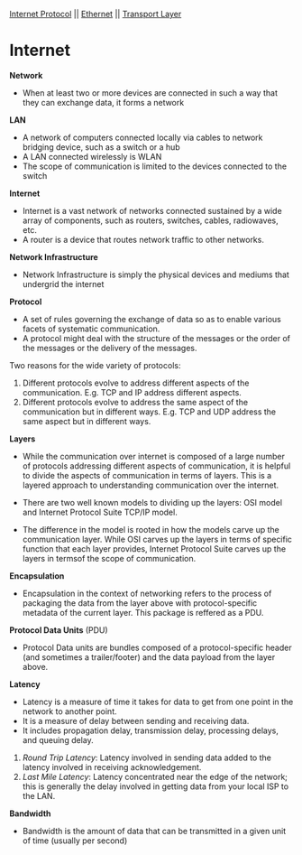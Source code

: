 [Internet Protocol](internet_protocol.md) ||  [Ethernet](ethernet.md)  || [Transport Layer](transport_layer.md)

# Internet

__Network__
* When at least two or more devices are connected in such a way that they can exchange data, it forms a network

__LAN__
* A network of computers connected locally via cables to network bridging device, such as a switch or a hub
* A LAN connected wirelessly is WLAN
* The scope of communication is limited to the devices connected to the switch

__Internet__
* Internet is a vast network of networks connected sustained by a wide array of components, such as routers, switches, cables, radiowaves, etc.
* A router is a device that routes network traffic to other networks.

__Network Infrastructure__
* Network Infrastructure is simply the physical devices and mediums that undergrid the internet

__Protocol__
* A set of rules governing the exchange of data so as to enable various facets of systematic communication.
* A protocol might deal with the structure of the messages or the order of the messages or the delivery of the messages.

Two reasons for the wide variety of protocols:
1. Different protocols evolve to address different aspects of the communication. E.g. TCP and IP address different aspects.
2. Different protocols evolve to address the same aspect of the communication but in different ways. E.g. TCP and UDP address the same aspect but in different ways.

__Layers__
* While the communication over internet is composed of a large number of protocols addressing different aspects of communication, it is helpful to divide the aspects of communication in terms of layers. This is a layered approach to understanding communication over the internet.

* There are two well known models to dividing up the layers: OSI model and Internet Protocol Suite TCP/IP model.
* The difference in the model is rooted in how the models carve up the communication layer. While OSI carves up the layers in terms of specific function that each layer provides, Internet Protocol Suite carves up the layers in termsof the scope of communication.

__Encapsulation__
* Encapsulation in the context of networking refers to the process of packaging the data from the layer above with protocol-specific metadata of the current layer. This package is reffered as a PDU.

__Protocol Data Units__ (PDU)
* Protocol Data units are bundles composed of a protocol-specific header (and sometimes a trailer/footer) and the data payload from the layer above.

__Latency__
* Latency is a measure of time it takes for data to get from one point in the network to another point.
* It is a measure of delay between sending and receiving data.
* It includes propagation delay, transmission delay, processing delays, and queuing delay.

1. _Round Trip Latency_: Latency involved in sending data added to the latency involved in receiving acknowledgement.
2. _Last Mile Latency_: Latency concentrated near the edge of the network; this is generally the delay involved in getting data from your local ISP to the LAN.

__Bandwidth__
* Bandwidth is the amount of data that can be transmitted in a given unit of time (usually per second)



